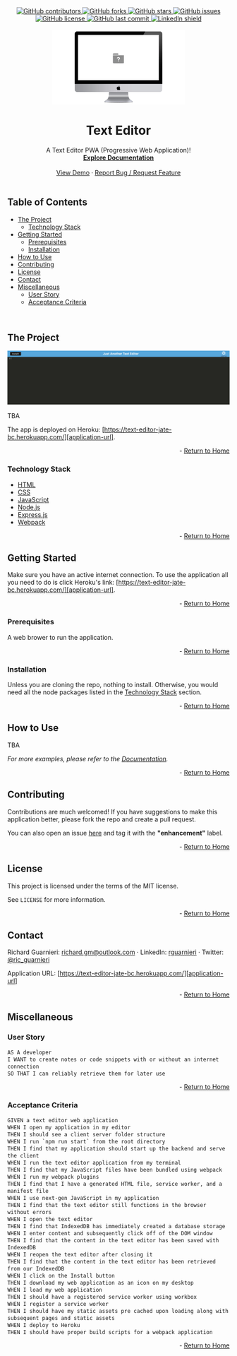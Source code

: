 <!-- This template was created following The Markdown Guide - https://www.markdownguide.org/ -->

<!-- If you are editing this README.md on VS Code, please highlight and replace the following keywords enclosed in backticks (``) using:
* MacOS: CMD + Shift + L
* Windows: CRTL + Shift + L

GitHub Username: `richardguarnieri`
GitHub Repository: `text-editor`
Your Name: `Richard Guarnieri`
Email: `richard.gm@outlook.com`
LinkedIn Username: `rguarnieri`
Twitter Username: `ric_guarnieri`
Project Title: `Text Editor`
Project Description: `A Text Editor PWA (Progressive Web Application)!`
-->

<!-- Please also update the following links -->
[logo]: ./img/logo.png
[application-image]: ./img/app-image.png
[application-url]: https://text-editor-jate-bc.herokuapp.com/

<div id="home"><div> 

<!-- Badges / Shields -->
<!-- These were created using https://shields.io/ - feel free to replace / create yours by modifying links below: -->

<div align="center">
    <a href="https://github.com/richardguarnieri/text-editor/graphs/contributors">
        <img alt="GitHub contributors" src="https://img.shields.io/github/contributors/richardguarnieri/text-editor?style=for-the-badge">
    <a>
     <a href="https://github.com/richardguarnieri/text-editor/network/members">
        <img alt="GitHub forks" src="https://img.shields.io/github/forks/richardguarnieri/text-editor?style=for-the-badge">
    <a>
     <a href="https://github.com/richardguarnieri/text-editor/stargazers">
        <img alt="GitHub stars" src="https://img.shields.io/github/stars/richardguarnieri/text-editor?style=for-the-badge">
    <a>
     <a href="https://github.com/richardguarnieri/text-editor/issues">
        <img alt="GitHub issues" src="https://img.shields.io/github/issues/richardguarnieri/text-editor?style=for-the-badge">
    <a>
     <a href="https://github.com/richardguarnieri/text-editor/blob/main/LICENSE">
        <img alt="GitHub license" src="https://img.shields.io/github/license/richardguarnieri/text-editor?label=license&style=for-the-badge">
    <a>
     <a href="https://github.com/richardguarnieri/text-editor/commits/main">
        <img alt="GitHub last commit" src="https://img.shields.io/github/last-commit/richardguarnieri/text-editor?style=for-the-badge">
    <a>
    <a href="https://www.linkedin.com/in/rguarnieri/">
        <img alt="LinkedIn shield" src="https://img.shields.io/badge/-LinkedIn-black.svg?style=for-the-badge&logo=linkedin&colorB=555">
    <a>
</div>
<br>


<!-- Header -->

<div align="center">
    <a href="https://github.com/richardguarnieri/text-editor">
        <img src="./img/logo.png" alt="Logo" width="300" height="auto">
    </a>
    <h1 align="center">Text Editor</h1>
    <div>
        A Text Editor PWA (Progressive Web Application)!
        <br>
        <a href="https://github.com/richardguarnieri/text-editor">
            <strong>Explore Documentation</strong>
        </a>
        <br>
        <br>
        <a href="https://github.com/richardguarnieri/text-editor">View Demo</a>
        ·
        <a href="https://github.com/richardguarnieri/text-editor/issues">Report Bug / Request Feature</a>
    </div>
</div>
<br>


<!-- Table of Contents -->
## Table of Contents
* [The Project](#the-project)
    * [Technology Stack](#technology-stack)
* [Getting Started](#getting-started)
    * [Prerequisites](#prerequisites)
    * [Installation](#installation)
* [How to Use](#how-to-use)
* [Contributing](#contributing)
* [License](#license)
* [Contact](#contact)
* [Miscellaneous](#miscellaneous)
    * [User Story](#user-story)
    * [Acceptance Criteria](#acceptance-criteria)
<br>


<!-- The Project -->
## The Project

[![Application Image][application-image]][application-url]

TBA

The app is deployed on Heroku: [https://text-editor-jate-bc.herokuapp.com/][application-url].

<p align="right"> - <a href="#home">Return to Home</a></p>

### Technology Stack
* [HTML](https://html.spec.whatwg.org/)
* [CSS](https://www.w3.org/TR/CSS/#css)
* [JavaScript](https://www.ecma-international.org/publications-and-standards/standards/ecma-262/)
* [Node.js](https://nodejs.org/en/)
* [Express.js](https://expressjs.com/)
* [Webpack](https://webpack.js.org/)

<p align="right"> - <a href="#home">Return to Home</a></p>


<!-- Getting Started -->
## Getting Started
Make sure you have an active internet connection. To use the application all you need to do is click Heroku's link: [https://text-editor-jate-bc.herokuapp.com/][application-url].

<p align="right"> - <a href="#home">Return to Home</a></p>

### Prerequisites
A web brower to run the application.

<p align="right"> - <a href="#home">Return to Home</a></p>

### Installation
Unless you are cloning the repo, nothing to install. Otherwise, you would need all the node packages listed in the [Technology Stack](#technology-stack) section.

<p align="right"> - <a href="#home">Return to Home</a></p>


<!-- How to Use -->
## How to Use
TBA

_For more examples, please refer to the [Documentation][documentation-url]._

<p align="right"> - <a href="#home">Return to Home</a></p>


<!-- Contribuiting -->
## Contributing
Contributions are much welcomed! If you have suggestions to make this application better, please fork the repo and create a pull request. 

You can also open an issue [here][github-issues-url] and tag it with the **"enhancement"** label.

<p align="right"> - <a href="#home">Return to Home</a></p>


<!-- License -->
## License
This project is licensed under the terms of the MIT license. 

See `LICENSE` for more information.

<p align="right"> - <a href="#home">Return to Home</a></p>


<!-- Contact -->
## Contact
Richard Guarnieri: richard.gm@outlook.com · LinkedIn: [rguarnieri][linkedin-url] · Twitter: [@ric_guarnieri][twitter-url]

Application URL: [https://text-editor-jate-bc.herokuapp.com/][application-url]

<p align="right"> - <a href="#home">Return to Home</a></p>


<!-- Miscellaneous -->
## Miscellaneous
### User Story
```
AS A developer
I WANT to create notes or code snippets with or without an internet connection
SO THAT I can reliably retrieve them for later use
```

<p align="right"> - <a href="#home">Return to Home</a></p>

### Acceptance Criteria
```
GIVEN a text editor web application
WHEN I open my application in my editor
THEN I should see a client server folder structure
WHEN I run `npm run start` from the root directory
THEN I find that my application should start up the backend and serve the client
WHEN I run the text editor application from my terminal
THEN I find that my JavaScript files have been bundled using webpack
WHEN I run my webpack plugins
THEN I find that I have a generated HTML file, service worker, and a manifest file
WHEN I use next-gen JavaScript in my application
THEN I find that the text editor still functions in the browser without errors
WHEN I open the text editor
THEN I find that IndexedDB has immediately created a database storage
WHEN I enter content and subsequently click off of the DOM window
THEN I find that the content in the text editor has been saved with IndexedDB
WHEN I reopen the text editor after closing it
THEN I find that the content in the text editor has been retrieved from our IndexedDB
WHEN I click on the Install button
THEN I download my web application as an icon on my desktop
WHEN I load my web application
THEN I should have a registered service worker using workbox
WHEN I register a service worker
THEN I should have my static assets pre cached upon loading along with subsequent pages and static assets
WHEN I deploy to Heroku
THEN I should have proper build scripts for a webpack application
```

<p align="right"> - <a href="#home">Return to Home</a></p>


<!-- References, Links and Images -->
<!-- Badges / Shields Styles -->
[github-contributors-shield]: https://img.shields.io/github/contributors/richardguarnieri/text-editor?style=for-the-badge
[github-forks-shield]: https://img.shields.io/github/forks/richardguarnieri/text-editor?style=for-the-badge
[github-stars-shield]: https://img.shields.io/github/stars/richardguarnieri/text-editor?style=for-the-badge
[github-issues-shield]: https://img.shields.io/github/issues/richardguarnieri/text-editor?style=for-the-badge
[github-license-shield]: https://img.shields.io/github/license/richardguarnieri/text-editor?style=for-the-badge
[github-last-commit-shield]: https://img.shields.io/github/last-commit/richardguarnieri/text-editor?style=for-the-badge
[linkedin-shield]: https://img.shields.io/badge/-LinkedIn-black.svg?style=for-the-badge&logo=linkedin&colorB=555

<!-- Badges / Shields URL -->
[github-contributors-url]: https://github.com/richardguarnieri/text-editor/graphs/contributors
[github-forks-url]: https://github.com/richardguarnieri/text-editor/network/members
[github-stars-url]: https://github.com/richardguarnieri/text-editor/stargazers
[github-issues-url]: https://github.com/richardguarnieri/text-editor/issues
[github-license-url]: https://github.com/richardguarnieri/text-editor/blob/main/LICENSE
[linkedin-url]: https://linkedin.com/in/rguarnieri

<!-- Non Badge / Shield Reference Links -->
[documentation-url]: https://github.com/richardguarnieri/text-editor
[twitter-url]: https://twitter.com/ric_guarnieri
